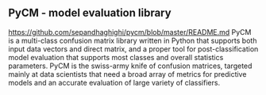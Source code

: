 ## PyCM - model evaluation library
https://github.com/sepandhaghighi/pycm/blob/master/README.md
PyCM is a multi-class confusion matrix library written in Python that supports both input data vectors and direct matrix, and a proper tool for post-classification model evaluation that supports most classes and overall statistics parameters. PyCM is the swiss-army knife of confusion matrices, targeted mainly at data scientists that need a broad array of metrics for predictive models and an accurate evaluation of large variety of classifiers.
